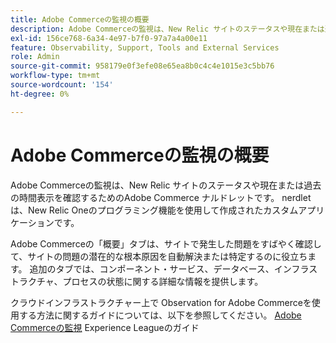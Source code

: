 ```yaml
---
title: Adobe Commerceの監視の概要
description: Adobe Commerceの監視は、New Relic サイトのステータスや現在または過去の時間表示を確認するためのAdobe Commerce ナルドレットです。 nerdlet は、New Relic Oneのプログラミング機能を使用して作成されたカスタムアプリケーションです。
exl-id: 156ce768-6a34-4e97-b7f0-97a7a4a00e11
feature: Observability, Support, Tools and External Services
role: Admin
source-git-commit: 958179e0f3efe08e65ea8b0c4c4e1015e3c5bb76
workflow-type: tm+mt
source-wordcount: '154'
ht-degree: 0%

---
```


# Adobe Commerceの監視の概要

Adobe Commerceの監視は、New Relic サイトのステータスや現在または過去の時間表示を確認するためのAdobe Commerce ナルドレットです。 nerdlet は、New Relic Oneのプログラミング機能を使用して作成されたカスタムアプリケーションです。

Adobe Commerceの「概要」タブは、サイトで発生した問題をすばやく確認して、サイトの問題の潜在的な根本原因を自動解決または特定するのに役立ちます。 追加のタブでは、コンポーネント・サービス、データベース、インフラストラクチャ、プロセスの状態に関する詳細な情報を提供します。

クラウドインフラストラクチャー上で Observation for Adobe Commerceを使用する方法に関するガイドについては、以下を参照してください。 [Adobe Commerceの監視](https://experienceleague.adobe.com/docs/commerce-operations/tools/observation-for-adobe-commerce/intro.html) Experience Leagueのガイド
